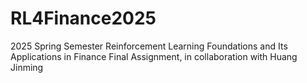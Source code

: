 # RL4Finance2025
2025 Spring Semester Reinforcement Learning Foundations and Its Applications in Finance Final Assignment, in collaboration with Huang Jinming
